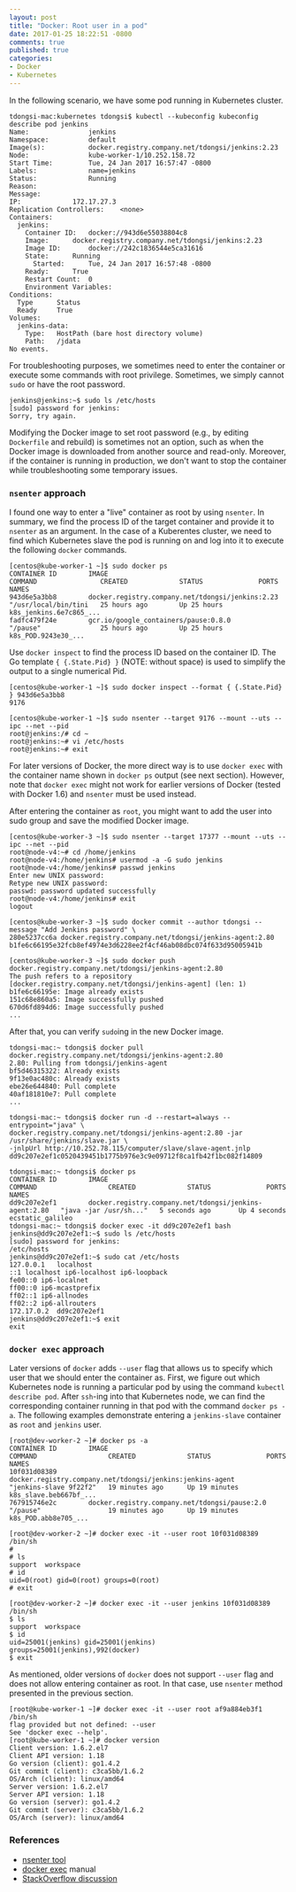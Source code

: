 ```yaml
---
layout: post
title: "Docker: Root user in a pod"
date: 2017-01-25 18:22:51 -0800
comments: true
published: true
categories: 
- Docker
- Kubernetes
---
```


In the following scenario, we have some pod running in Kubernetes cluster.

```
tdongsi-mac:kubernetes tdongsi$ kubectl --kubeconfig kubeconfig describe pod jenkins
Name:				jenkins
Namespace:			default
Image(s):			docker.registry.company.net/tdongsi/jenkins:2.23
Node:				kube-worker-1/10.252.158.72
Start Time:			Tue, 24 Jan 2017 16:57:47 -0800
Labels:				name=jenkins
Status:				Running
Reason:
Message:
IP:				172.17.27.3
Replication Controllers:	<none>
Containers:
  jenkins:
    Container ID:	docker://943d6e55038804c8
    Image:		docker.registry.company.net/tdongsi/jenkins:2.23
    Image ID:		docker://242c1836544e5ca31616
    State:		Running
      Started:		Tue, 24 Jan 2017 16:57:48 -0800
    Ready:		True
    Restart Count:	0
    Environment Variables:
Conditions:
  Type		Status
  Ready 	True
Volumes:
  jenkins-data:
    Type:	HostPath (bare host directory volume)
    Path:	/jdata
No events. 
```

For troubleshooting purposes, we sometimes need to enter the container or execute some commands with root privilege.
Sometimes, we simply cannot `sudo` or have the root password.

```
jenkins@jenkins:~$ sudo ls /etc/hosts
[sudo] password for jenkins:
Sorry, try again.
```

Modifying the Docker image to set root password (e.g., by editing `Dockerfile` and rebuild) is sometimes not an option, 
such as when the Docker image is downloaded from another source and read-only.
Moreover, if the container is running in production, we don't want to stop the container while troubleshooting some temporary issues.

### `nsenter` approach

I found one way to enter a "live" container as root by using `nsenter`.
In summary, we find the process ID of the target container and provide it to `nsenter` as an argument.
In the case of a Kuberentes cluster, we need to find which Kubernetes slave the pod is running on and log into it to execute the following `docker` commands.

``` plain Finding running container ID and name
[centos@kube-worker-1 ~]$ sudo docker ps
CONTAINER ID        IMAGE                                              COMMAND                CREATED             STATUS              PORTS               NAMES
943d6e5a3bb8        docker.registry.company.net/tdongsi/jenkins:2.23   "/usr/local/bin/tini   25 hours ago        Up 25 hours                             k8s_jenkins.6e7c865_...
fadfc479f24e        gcr.io/google_containers/pause:0.8.0               "/pause"               25 hours ago        Up 25 hours                             k8s_POD.9243e30_...
```

Use `docker inspect` to find the process ID based on the container ID.
The Go template `{ {.State.Pid} }` (NOTE: without space) is used to simplify the output to a single numerical Pid.

``` plain
[centos@kube-worker-1 ~]$ sudo docker inspect --format { {.State.Pid} } 943d6e5a3bb8
9176

[centos@kube-worker-1 ~]$ sudo nsenter --target 9176 --mount --uts --ipc --net --pid
root@jenkins:/# cd ~
root@jenkins:~# vi /etc/hosts
root@jenkins:~# exit
```

For later versions of Docker, the more direct way is to use `docker exec` with the container name shown in `docker ps` output (see next section). 
However, note that `docker exec` might not work for earlier versions of Docker (tested with Docker 1.6) and `nsenter` must be used instead.

After entering the container as `root`, you might want to add the user into sudo group and save the modified Docker image.

```
[centos@kube-worker-3 ~]$ sudo nsenter --target 17377 --mount --uts --ipc --net --pid
root@node-v4:~# cd /home/jenkins
root@node-v4:/home/jenkins# usermod -a -G sudo jenkins
root@node-v4:/home/jenkins# passwd jenkins
Enter new UNIX password:
Retype new UNIX password:
passwd: password updated successfully
root@node-v4:/home/jenkins# exit
logout

[centos@kube-worker-3 ~]$ sudo docker commit --author tdongsi --message "Add Jenkins password" \
280e5237cc6a docker.registry.company.net/tdongsi/jenkins-agent:2.80
b1fe6c66195e32fcb8ef4974e3d6228ee2f4cf46ab08dbc074f633d95005941b

[centos@kube-worker-3 ~]$ sudo docker push docker.registry.company.net/tdongsi/jenkins-agent:2.80
The push refers to a repository [docker.registry.company.net/tdongsi/jenkins-agent] (len: 1)
b1fe6c66195e: Image already exists
151c68e860a5: Image successfully pushed
670d6fd894d6: Image successfully pushed
...
```

After that, you can verify `sudo`ing in the new Docker image.

```
tdongsi-mac:~ tdongsi$ docker pull docker.registry.company.net/tdongsi/jenkins-agent:2.80
2.80: Pulling from tdongsi/jenkins-agent
bf5d46315322: Already exists
9f13e0ac480c: Already exists
ebe26e644840: Pull complete
40af181810e7: Pull complete
...

tdongsi-mac:~ tdongsi$ docker run -d --restart=always --entrypoint="java" \
docker.registry.company.net/tdongsi/jenkins-agent:2.80 -jar /usr/share/jenkins/slave.jar \
-jnlpUrl http://10.252.78.115/computer/slave/slave-agent.jnlp
dd9c207e2ef1c0520439451b1775b976e3c9e09712f8ca1fb42f1bc082f14809

tdongsi-mac:~ tdongsi$ docker ps
CONTAINER ID        IMAGE                                                    COMMAND                  CREATED             STATUS              PORTS               NAMES
dd9c207e2ef1        docker.registry.company.net/tdongsi/jenkins-agent:2.80   "java -jar /usr/sh..."   5 seconds ago       Up 4 seconds                            ecstatic_galileo
tdongsi-mac:~ tdongsi$ docker exec -it dd9c207e2ef1 bash
jenkins@dd9c207e2ef1:~$ sudo ls /etc/hosts
[sudo] password for jenkins:
/etc/hosts
jenkins@dd9c207e2ef1:~$ sudo cat /etc/hosts
127.0.0.1	localhost
::1	localhost ip6-localhost ip6-loopback
fe00::0	ip6-localnet
ff00::0	ip6-mcastprefix
ff02::1	ip6-allnodes
ff02::2	ip6-allrouters
172.17.0.2	dd9c207e2ef1
jenkins@dd9c207e2ef1:~$ exit
exit
```

### `docker exec` approach

Later versions of `docker` adds `--user` flag that allows us to specify which user that we should enter the container as. 
First, we figure out which Kubernetes node is running a particular pod by using the command `kubectl describe pod`. 
After `ssh`-ing into that Kubernetes node, we can find the corresponding container running in that pod with the command `docker ps -a`. 
The following examples demonstrate entering a `jenkins-slave` container as `root` and `jenkins` user.

``` plain Entering container 
[root@dev-worker-2 ~]# docker ps -a
CONTAINER ID        IMAGE                                                                        COMMAND                  CREATED             STATUS              PORTS               NAMES
10f031d08389        docker.registry.company.net/tdongsi/jenkins:jenkins-agent                    "jenkins-slave 9f22f2"   19 minutes ago      Up 19 minutes                           k8s_slave.beb667bf_...
767915746e2c        docker.registry.company.net/tdongsi/pause:2.0                                "/pause"                 19 minutes ago      Up 19 minutes                           k8s_POD.abb8e705_...

[root@dev-worker-2 ~]# docker exec -it --user root 10f031d08389 /bin/sh
#
# ls
support  workspace
# id
uid=0(root) gid=0(root) groups=0(root)
# exit

[root@dev-worker-2 ~]# docker exec -it --user jenkins 10f031d08389 /bin/sh
$ ls
support  workspace
$ id
uid=25001(jenkins) gid=25001(jenkins) groups=25001(jenkins),992(docker)
$ exit
```

As mentioned, older versions of `docker` does not support `--user` flag and does not allow entering container as root.
In that case, use `nsenter` method presented in the previous section.

``` plain Unsupported operation on Docker 1.6
[root@kube-worker-1 ~]# docker exec -it --user root af9a884eb3f1 /bin/sh
flag provided but not defined: --user
See 'docker exec --help'.
[root@kube-worker-1 ~]# docker version
Client version: 1.6.2.el7
Client API version: 1.18
Go version (client): go1.4.2
Git commit (client): c3ca5bb/1.6.2
OS/Arch (client): linux/amd64
Server version: 1.6.2.el7
Server API version: 1.18
Go version (server): go1.4.2
Git commit (server): c3ca5bb/1.6.2
OS/Arch (server): linux/amd64
```

### References

* [nsenter tool](https://github.com/jpetazzo/nsenter)
* [docker exec](https://docs.docker.com/engine/reference/commandline/exec/) manual
* [StackOverflow discussion](http://stackoverflow.com/questions/28721699/root-password-inside-a-docker-container)

